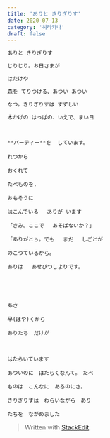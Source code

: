 ```yaml
---
title: 'ありと きりぎりす'
date: 2020-07-13
category: '히라카나'
draft: false
---
```

```js
ありと きりぎりす

じりじり。お日さまが

はたけや

森を てりつける、あつい あつい

なつ。きりぎりすは すずしい

木かげの はっぱの、いえで、まい日

  

**パーティー**を  しています。
```
```
れつから

おくれて

たべものを.

おもそうに

はこんでいる　 ありが います

「きみ。ここで 　あそばないか？」

「ありがとぅ。でも　 まだ 　しごとが

のこつているから。

ありは 　あせびつしよりです。

  

  

あさ

早(はや)くから

ありたち　だけが

  

はたらいています

あついのに　はたらくなんて。　たべ

ものは　こんなに　あるのにさ。

きりぎりすは　わらいながら　あり

たちを　ながめました
```
> Written with [StackEdit](https://stackedit.io/).

<!--stackedit_data:
eyJoaXN0b3J5IjpbODI3MjMzNzg2LDQ4NTcwOTU0MCwtMTI5OT
c1MjAxOF19
-->
